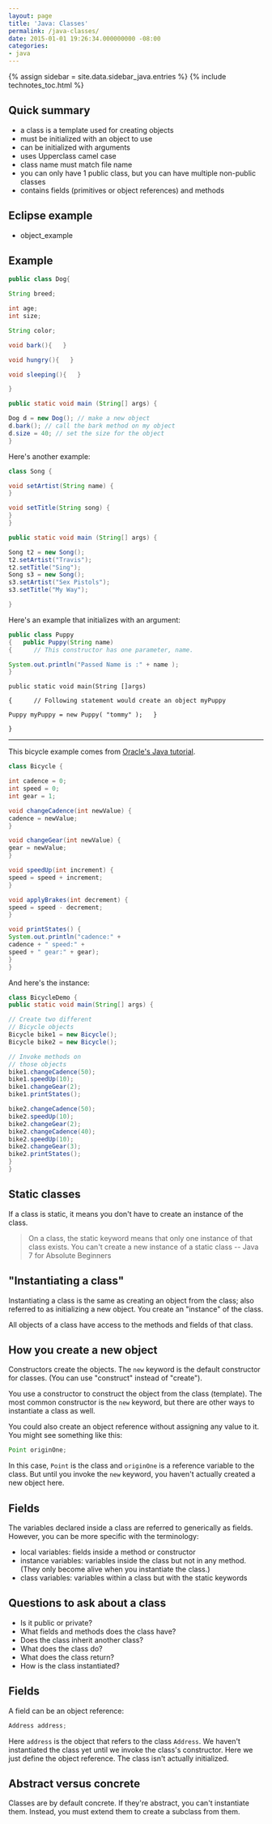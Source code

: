 ```yaml
---
layout: page
title: 'Java: Classes'
permalink: /java-classes/
date: 2015-01-01 19:26:34.000000000 -08:00
categories:
- java
---
```

{% assign sidebar = site.data.sidebar_java.entries %}
{% include technotes_toc.html %}

## Quick summary

* a class is a template used for creating objects
* must be initialized with an object to use
* can be initialized with arguments
* uses Upperclass camel case
* class name must match file name
* you can only have 1 public class, but you can have multiple non-public classes
* contains fields (primitives or object references) and methods

## Eclipse example

* object_example

## Example

```java
public class Dog{

String breed;

int age;
int size;

String color;

void bark(){   }

void hungry(){   }

void sleeping(){   }

}

public static void main (String[] args) {

Dog d = new Dog(); // make a new object
d.bark(); // call the bark method on my object
d.size = 40; // set the size for the object
}
```

Here's another example:

```java
class Song {

void setArtist(String name) {
}

void setTitle(String song) {
}
}

public static void main (String[] args) {

Song t2 = new Song();
t2.setArtist("Travis");
t2.setTitle("Sing");
Song s3 = new Song();
s3.setArtist("Sex Pistols");
s3.setTitle("My Way");

}
```

Here's an example that initializes with an argument:

```java
public class Puppy
{   public Puppy(String name)
{      // This constructor has one parameter, name.

System.out.println("Passed Name is :" + name );
}
```

```
public static void main(String []args)

{      // Following statement would create an object myPuppy

Puppy myPuppy = new Puppy( "tommy" );   }

}
```

* * *

This bicycle example comes from [Oracle's Java tutorial](https://docs.oracle.com/javase/tutorial/java/concepts/class.html).

```java
class Bicycle {

int cadence = 0;
int speed = 0;
int gear = 1;

void changeCadence(int newValue) {
cadence = newValue;
}

void changeGear(int newValue) {
gear = newValue;
}

void speedUp(int increment) {
speed = speed + increment;
}

void applyBrakes(int decrement) {
speed = speed - decrement;
}

void printStates() {
System.out.println("cadence:" +
cadence + " speed:" +
speed + " gear:" + gear);
}
}
```

And here's the instance:

```java
class BicycleDemo {
public static void main(String[] args) {

// Create two different
// Bicycle objects
Bicycle bike1 = new Bicycle();
Bicycle bike2 = new Bicycle();

// Invoke methods on
// those objects
bike1.changeCadence(50);
bike1.speedUp(10);
bike1.changeGear(2);
bike1.printStates();

bike2.changeCadence(50);
bike2.speedUp(10);
bike2.changeGear(2);
bike2.changeCadence(40);
bike2.speedUp(10);
bike2.changeGear(3);
bike2.printStates();
}
}
```

## Static classes

If a class is static, it means you don't have to create an instance of the class.

> On a class, the static keyword means that only one instance of that class exists. You can't create a new instance of a static class
>  -- Java 7 for Absolute Beginners

## "Instantiating a class"

Instantiating a class is the same as creating an object from the class; also referred to as initializing a new object. You create an "instance" of the class.

All objects of a class have access to the methods and fields of that class.

## How you create a new object

Constructors create the objects. The `new` keyword is the default constructor for classes. (You can use "construct" instead of "create").

You use a constructor to construct the object from the class (template). The most common constructor is the `new` keyword, but there are other ways to instantiate a class as well.

You could also create an object reference without assigning any value to it. You might see something like this:

```java
Point originOne;
```

In this case, `Point` is the class and `originOne` is a reference variable to the class. But until you invoke the `new` keyword, you haven't actually created a new object here.

## Fields

The variables declared inside a class are referred to generically as fields. However, you can be more specific with the terminology:

* local variables: fields inside a method or constructor
* instance variables: variables inside the class but not in any method. (They only become alive when you instantiate the class.)
* class variables: variables within a class but with the static keywords

## Questions to ask about a class

* Is it public or private? 
* What fields and methods does the class have? 
* Does the class inherit another class? 
* What does the class do? 
* What does the class return? 
* How is the class instantiated?

## Fields

A field can be an object reference:

```java
Address address;
```
Here `address` is the object that refers to the class `Address`. We haven't instantiated the class yet until we invoke the class's constructor. Here we just define the object reference. The class isn't actually initialized.

## Abstract versus concrete

Classes are by default concrete. If they're abstract, you can't instantiate them. Instead, you must extend them to create a subclass from them.